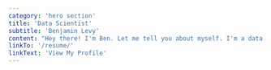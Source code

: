 ```yaml
---
category: 'hero section'
title: 'Data Scientist'
subtitle: 'Benjamin Levy'
content: "Hey there! I'm Ben. Let me tell you about myself. I'm a data scientist who likes to build things with data that are fun to use, insightful, and make people want to learn more. I recently completed my Master's of Data Science at Harvard University, based in the John A. Paulson School of Engineering and Applied Sciences. Since February 2021, I've been at QuantumBlack, part of McKinsey & Co., in Boston, MA, where I've been learning as much as possible as a Data Science Fellow."
linkTo: '/resume/'
linkText: 'View My Profile'
---
```


